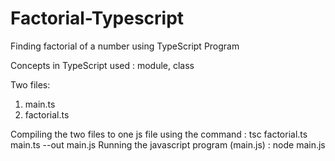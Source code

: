 # Factorial-Typescript
Finding factorial of a number using TypeScript Program

Concepts in TypeScript used : module, class

Two files: 
1. main.ts
2. factorial.ts

Compiling the two files to one js file using the command : tsc factorial.ts main.ts --out main.js
Running the javascript program (main.js) : node main.js
